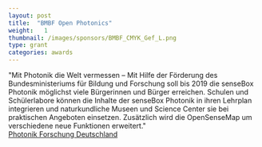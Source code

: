 ```yaml
---
layout: post
title:  "BMBF Open Photonics"
weight:   1
thumbnail: /images/sponsors/BMBF_CMYK_Gef_L.png
type: grant
categories: awards
---
```

"Mit Photonik die Welt vermessen – Mit Hilfe der Förderung des Bundesministeriums für Bildung und Forschung soll bis 2019 die senseBox Photonik möglichst viele Bürgerinnen und Bürger erreichen. Schulen und Schülerlabore können die Inhalte der senseBox Photonik in ihren Lehrplan integrieren und naturkundliche Museen und Science Center sie bei praktischen Angeboten einsetzen. Zusätzlich wird die OpenSenseMap um verschiedene neue Funktionen erweitert."
<br><a href="https://www.photonikforschung.de/projekte/open-innovation/projekt/sensebox.html">Photonik Forschung Deutschland</a>